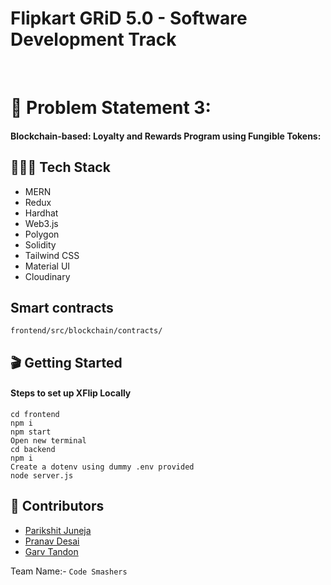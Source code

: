 # Flipkart GRiD 5.0 - Software Development Track

<br>

# 🎡 Problem Statement 3:
#### Blockchain-based: Loyalty and Rewards Program using Fungible Tokens:<br>
 
## 👩🏻‍💻 Tech Stack
 - MERN
 - Redux
 - Hardhat
 - Web3.js​
 - Polygon
 - Solidity
 - Tailwind CSS​
 - Material UI
 - Cloudinary

## Smart contracts
```
frontend/src/blockchain/contracts/
```

## 🎬 Getting Started

#### Steps to set up XFlip Locally
```
cd frontend
npm i
npm start
Open new terminal
cd backend
npm i
Create a dotenv using dummy .env provided
node server.js
```

 
## 👫 Contributors 
* [Parikshit Juneja](https://github.com/parikshit3000)
* [Pranav Desai](https://github.com/pranavvdesai)
* [Garv Tandon](https://github.com/garvsgit)

Team Name:- `Code Smashers`
